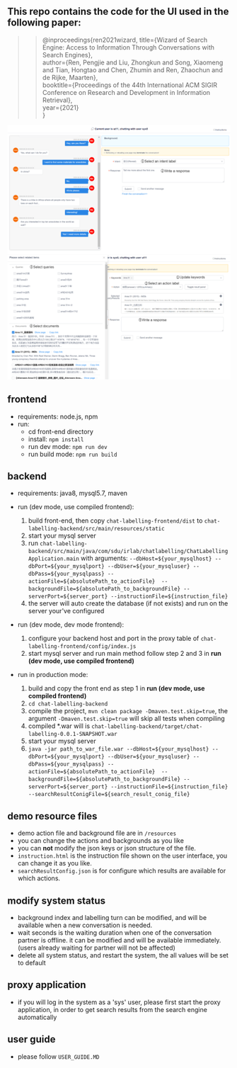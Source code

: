 ## This repo contains the code for the UI used in the following paper:
>>@inproceedings{ren2021wizard,
>>title={Wizard of Search Engine: Access to Information Through Conversations with Search Engines},\
>>author={Ren, Pengjie and Liu, Zhongkun and Song, Xiaomeng and Tian, Hongtao and Chen, Zhumin and Ren, Zhaochun and de Rijke, Maarten},\
>>booktitle={Proceedings of the 44th International ACM SIGIR Conference on Research and Development in Information Retrieval},\
>>year={2021}\
>>}
  
![UI-1](./UI-1.png)
![UI-2](./UI-2.png)

## frontend
+ requirements: node.js, npm
+ run: 
  - cd front-end directory
  - install: `npm install`
  - run dev mode: `npm run dev`
  - run build mode: `npm run build`

## backend
+ requirements: java8, mysql5.7, maven
+ run (dev mode, use compiled frontend):
   1. build front-end, then copy `chat-labelling-frontend/dist` to `chat-labelling-backend/src/main/resources/static`
   2. start your mysql server
   3. run `chat-labelling-backend/src/main/java/com/sdu/irlab/chatlabelling/ChatLabellingApplication.main` with arguments:
         `--dbHost=${your_mysqlhost} --dbPort=${your_mysqlport} --dbUser=${your_mysqluser} --dbPass=${your_mysqlpass} --actionFile=${absolutePath_to_actionFile}  --backgroundFile=${absolutePath_to_backgroundFile} --serverPort=${server_port} --instructionFile=${instruction_file}`
   4. the server will auto create the database (if not exists) and run on the server your've configured

+ run (dev mode, dev mode frontend):
   1. configure your backend host and port in the proxy table of `chat-labelling-frontend/config/index.js`
   2. start mysql server and run main method follow step 2 and 3 in **run (dev mode, use compiled frontend)**

+ run in production mode:
   1. build and copy the front end as step 1 in **run (dev mode, use compiled frontend)**
   2. `cd chat-labelling-backend`
   3. compile the project, `mvn clean package -Dmaven.test.skip=true`, the argument `-Dmaven.test.skip=true` will skip all tests when compiling
   4. compiled *.war will is `chat-labelling-backend/target/chat-labelling-0.0.1-SNAPSHOT.war`
   5. start your mysql server
   6. `java -jar path_to_war_file.war --dbHost=${your_mysqlhost} --dbPort=${your_mysqlport} --dbUser=${your_mysqluser} --dbPass=${your_mysqlpass} --actionFile=${absolutePath_to_actionFile}  --backgroundFile=${absolutePath_to_backgroundFile} --serverPort=${server_port} --instructionFile=${instruction_file} --searchResultConigFile=${search_result_conig_file}`
   
## demo resource files
+ demo action file and background file are in `/resources`
+ you can change the actions and backgrounds as you like
+ you can **not** modify the json keys or json structure of the file.
+ `instruction.html` is the instruction file shown on the user interface, you can change it as you like.
+ `searchResultConfig.json` is for configure which results are available for which actions.

## modify system status
+ background index and labelling turn can be modified, and will be available when a new conversation is needed.
+ wait seconds is the waiting duration when one of the conversation partner is offline. it can be modified and will be available immediately. (users already waiting for partner will not be affected)
+ delete all system status, and restart the system, the all values will be set to default

 ## proxy application
 + if you will log in the system as a 'sys' user, please first start the proxy application, in order to get search results from the search engine automatically


 ## user guide
 + please follow `USER_GUIDE.MD` 







   

